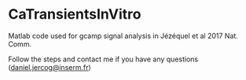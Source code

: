 # CaTransientsInVitro
Matlab code used for gcamp signal analysis in Jézéquel et al 2017 Nat. Comm.

Follow the steps and contact me if you have any questions (daniel.jercog@inserm.fr)
